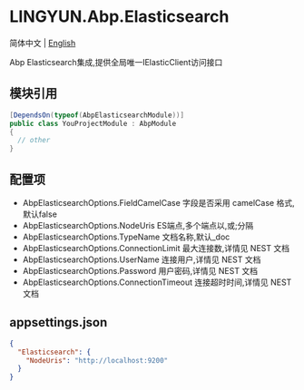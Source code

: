 # LINGYUN.Abp.Elasticsearch

简体中文 | [English](./README.EN.md)

Abp Elasticsearch集成,提供全局唯一IElasticClient访问接口

## 模块引用


```csharp
[DependsOn(typeof(AbpElasticsearchModule))]
public class YouProjectModule : AbpModule
{
  // other
}
```

## 配置项

*	AbpElasticsearchOptions.FieldCamelCase      字段是否采用 camelCase 格式, 默认false
*	AbpElasticsearchOptions.NodeUris            ES端点,多个端点以,或;分隔
*	AbpElasticsearchOptions.TypeName            文档名称,默认_doc
*	AbpElasticsearchOptions.ConnectionLimit     最大连接数,详情见 NEST 文档
*	AbpElasticsearchOptions.UserName            连接用户,详情见 NEST 文档
*	AbpElasticsearchOptions.Password            用户密码,详情见 NEST 文档
*	AbpElasticsearchOptions.ConnectionTimeout   连接超时时间,详情见 NEST 文档

## appsettings.json

```json
{
  "Elasticsearch": {
    "NodeUris": "http://localhost:9200"
  }
}